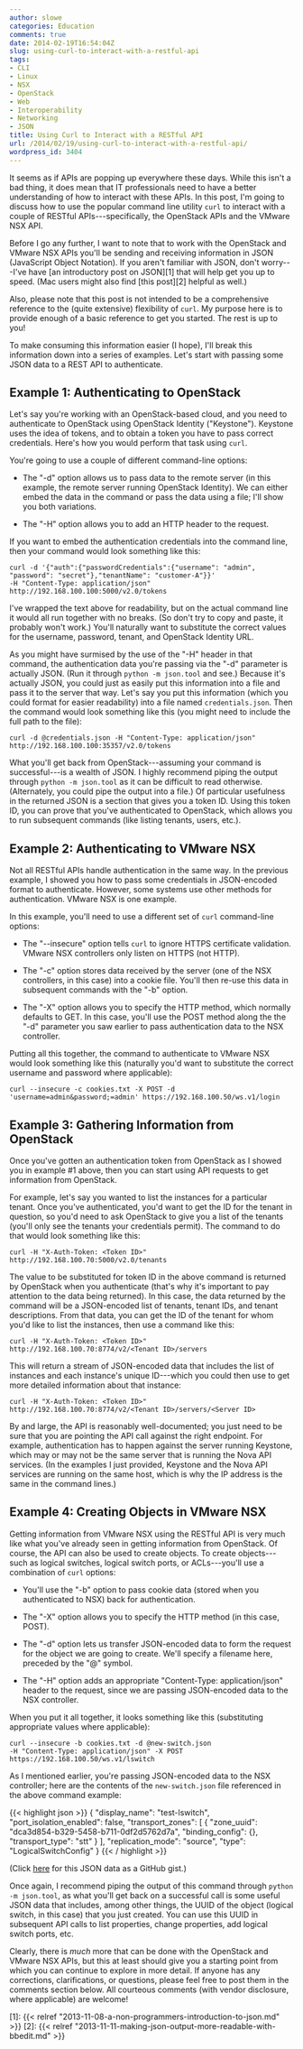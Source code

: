 ```yaml
---
author: slowe
categories: Education
comments: true
date: 2014-02-19T16:54:04Z
slug: using-curl-to-interact-with-a-restful-api
tags:
- CLI
- Linux
- NSX
- OpenStack
- Web
- Interoperability
- Networking
- JSON
title: Using Curl to Interact with a RESTful API
url: /2014/02/19/using-curl-to-interact-with-a-restful-api/
wordpress_id: 3404
---
```


It seems as if APIs are popping up everywhere these days. While this isn't a bad thing, it does mean that IT professionals need to have a better understanding of how to interact with these APIs. In this post, I'm going to discuss how to use the popular command line utility `curl` to interact with a couple of RESTful APIs---specifically, the OpenStack APIs and the VMware NSX API.

Before I go any further, I want to note that to work with the OpenStack and VMware NSX APIs you'll be sending and receiving information in JSON (JavaScript Object Notation). If you aren't familiar with JSON, don't worry---I've have [an introductory post on JSON][1] that will help get you up to speed. (Mac users might also find [this post][2] helpful as well.)

Also, please note that this post is not intended to be a comprehensive reference to the (quite extensive) flexibility of `curl`. My purpose here is to provide enough of a basic reference to get you started. The rest is up to you!

To make consuming this information easier (I hope), I'll break this information down into a series of examples. Let's start with passing some JSON data to a REST API to authenticate.

## Example 1: Authenticating to OpenStack

Let's say you're working with an OpenStack-based cloud, and you need to authenticate to OpenStack using OpenStack Identity ("Keystone"). Keystone uses the idea of tokens, and to obtain a token you have to pass correct credentials. Here's how you would perform that task using `curl`.

You're going to use a couple of different command-line options:

* The "-d" option allows us to pass data to the remote server (in this example, the remote server running OpenStack Identity). We can either embed the data in the command or pass the data using a file; I'll show you both variations.

* The "-H" option allows you to add an HTTP header to the request.

If you want to embed the authentication credentials into the command line, then your command would look something like this:

    curl -d '{"auth":{"passwordCredentials":{"username": "admin",
    "password": "secret"},"tenantName": "customer-A"}}'
    -H "Content-Type: application/json" http://192.168.100.100:5000/v2.0/tokens

I've wrapped the text above for readability, but on the actual command line it would all run together with no breaks. (So don't try to copy and paste, it probably won't work.) You'll naturally want to substitute the correct values for the username, password, tenant, and OpenStack Identity URL.

As you might have surmised by the use of the "-H" header in that command, the authentication data you're passing via the "-d" parameter is actually JSON. (Run it through `python -m json.tool` and see.) Because it's actually JSON, you could just as easily put this information into a file and pass it to the server that way. Let's say you put this information (which you could format for easier readability) into a file named `credentials.json`. Then the command would look something like this (you might need to include the full path to the file):

    curl -d @credentials.json -H "Content-Type: application/json" http://192.168.100.100:35357/v2.0/tokens

What you'll get back from OpenStack---assuming your command is successful---is a wealth of JSON. I highly recommend piping the output through `python -m json.tool` as it can be difficult to read otherwise. (Alternately, you could pipe the output into a file.) Of particular usefulness in the returned JSON is a section that gives you a token ID. Using this token ID, you can prove that you've authenticated to OpenStack, which allows you to run subsequent commands (like listing tenants, users, etc.).

## Example 2: Authenticating to VMware NSX

Not all RESTful APIs handle authentication in the same way. In the previous example, I showed you how to pass some credentials in JSON-encoded format to authenticate. However, some systems use other methods for authentication. VMware NSX is one example.

In this example, you'll need to use a different set of `curl` command-line options:

* The "--insecure" option tells `curl` to ignore HTTPS certificate validation. VMware NSX controllers only listen on HTTPS (not HTTP).

* The "-c" option stores data received by the server (one of the NSX controllers, in this case) into a cookie file. You'll then re-use this data in subsequent commands with the "-b" option.

* The "-X" option allows you to specify the HTTP method, which normally defaults to GET. In this case, you'll use the POST method along the the "-d" parameter you saw earlier to pass authentication data to the NSX controller.

Putting all this together, the command to authenticate to VMware NSX would look something like this (naturally you'd want to substitute the correct username and password where applicable):

    curl --insecure -c cookies.txt -X POST -d 'username=admin&password;=admin' https://192.168.100.50/ws.v1/login

## Example 3: Gathering Information from OpenStack

Once you've gotten an authentication token from OpenStack as I showed you in example #1 above, then you can start using API requests to get information from OpenStack.

For example, let's say you wanted to list the instances for a particular tenant. Once you've authenticated, you'd want to get the ID for the tenant in question, so you'd need to ask OpenStack to give you a list of the tenants (you'll only see the tenants your credentials permit). The command to do that would look something like this:

    curl -H "X-Auth-Token: <Token ID>" http://192.168.100.70:5000/v2.0/tenants

The value to be substituted for token ID in the above command is returned by OpenStack when you authenticate (that's why it's important to pay attention to the data being returned). In this case, the data returned by the command will be a JSON-encoded list of tenants, tenant IDs, and tenant descriptions. From that data, you can get the ID of the tenant for whom you'd like to list the instances, then use a command like this:

    curl -H "X-Auth-Token: <Token ID>" http://192.168.100.70:8774/v2/<Tenant ID>/servers

This will return a stream of JSON-encoded data that includes the list of instances and each instance's unique ID---which you could then use to get more detailed information about that instance:

    curl -H "X-Auth-Token: <Token ID>" http://192.168.100.70:8774/v2/<Tenant ID>/servers/<Server ID>

By and large, the API is reasonably well-documented; you just need to be sure that you are pointing the API call against the right endpoint. For example, authentication has to happen against the server running Keystone, which may or may not be the same server that is running the Nova API services. (In the examples I just provided, Keystone and the Nova API services are running on the same host, which is why the IP address is the same in the command lines.)

## Example 4: Creating Objects in VMware NSX

Getting information from VMware NSX using the RESTful API is very much like what you've already seen in getting information from OpenStack. Of course, the API can also be used to create objects. To create objects---such as logical switches, logical switch ports, or ACLs---you'll use a combination of `curl` options:

* You'll use the "-b" option to pass cookie data (stored when you authenticated to NSX) back for authentication.

* The "-X" option allows you to specify the HTTP method (in this case, POST).

* The "-d" option lets us transfer JSON-encoded data to form the request for the object we are going to create. We'll specify a filename here, preceded by the "@" symbol.

* The "-H" option adds an appropriate "Content-Type: application/json" header to the request, since we are passing JSON-encoded data to the NSX controller.

When you put it all together, it looks something like this (substituting appropriate values where applicable):

    curl --insecure -b cookies.txt -d @new-switch.json 
    -H "Content-Type: application/json" -X POST https://192.168.100.50/ws.v1/lswitch

As I mentioned earlier, you're passing JSON-encoded data to the NSX controller; here are the contents of the `new-switch.json` file referenced in the above command example:

{{< highlight json >}}
{
  "display_name": "test-lswitch", 
  "port_isolation_enabled": false, 
  "transport_zones": [
    {
      "zone_uuid": "dca3d854-b329-5458-b711-0df2d5762d7a", 
      "binding_config": {}, 
      "transport_type": "stt"
    }
  ], 
  "replication_mode": "source", 
  "type": "LogicalSwitchConfig"
}
{{< / highlight >}}

(Click [here](https://gist.github.com/lowescott/9103770) for this JSON data as a GitHub gist.)

Once again, I recommend piping the output of this command through `python -m json.tool`, as what you'll get back on a successful call is some useful JSON data that includes, among other things, the UUID of the object (logical switch, in this case) that you just created. You can use this UUID in subsequent API calls to list properties, change properties, add logical switch ports, etc.

Clearly, there is _much_ more that can be done with the OpenStack and VMware NSX APIs, but this at least should give you a starting point from which you can continue to explore in more detail. If anyone has any corrections, clarifications, or questions, please feel free to post them in the comments section below. All courteous comments (with vendor disclosure, where applicable) are welcome!

[1]: {{< relref "2013-11-08-a-non-programmers-introduction-to-json.md" >}}
[2]: {{< relref "2013-11-11-making-json-output-more-readable-with-bbedit.md" >}}
